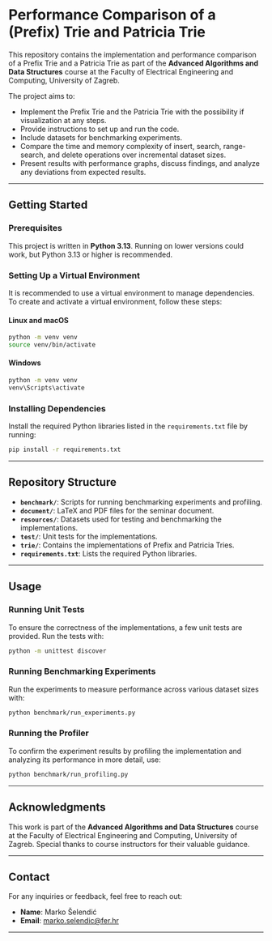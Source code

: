 # Performance Comparison of a (Prefix) Trie and Patricia Trie

This repository contains the implementation and performance comparison of a Prefix Trie and a Patricia Trie as part of the **Advanced Algorithms and Data Structures** course at the Faculty of Electrical Engineering and Computing, University of Zagreb.

The project aims to:
- Implement the Prefix Trie and the Patricia Trie with the possibility if visualization at any steps.
- Provide instructions to set up and run the code.
- Include datasets for benchmarking experiments.
- Compare the time and memory complexity of insert, search, range-search, and delete operations over incremental dataset sizes.
- Present results with performance graphs, discuss findings, and analyze any deviations from expected results.

---

## **Getting Started**

### Prerequisites
This project is written in **Python 3.13**. Running on lower versions could work, but Python 3.13 or higher is recommended.

### Setting Up a Virtual Environment
It is recommended to use a virtual environment to manage dependencies. To create and activate a virtual environment, follow these steps:

#### Linux and macOS
```bash
python -m venv venv
source venv/bin/activate
```

#### Windows
```bash
python -m venv venv
venv\Scripts\activate
```

### Installing Dependencies
Install the required Python libraries listed in the `requirements.txt` file by running:
```bash
pip install -r requirements.txt
```

---

## **Repository Structure**
- **`benchmark/`**: Scripts for running benchmarking experiments and profiling.
- **`document/`**: LaTeX and PDF files for the seminar document.
- **`resources/`**: Datasets used for testing and benchmarking the implementations.
- **`test/`**: Unit tests for the implementations.
- **`trie/`**: Contains the implementations of Prefix and Patricia Tries.
- **`requirements.txt`**: Lists the required Python libraries.

---

## **Usage**

### Running Unit Tests
To ensure the correctness of the implementations, a few unit tests are provided. Run the tests with:
```bash
python -m unittest discover
```

### Running Benchmarking Experiments
Run the experiments to measure performance across various dataset sizes with:
```bash
python benchmark/run_experiments.py
```

### Running the Profiler
To confirm the experiment results by profiling the implementation and analyzing its performance in more detail, use:
```bash
python benchmark/run_profiling.py
```

---

## **Acknowledgments**
This work is part of the **Advanced Algorithms and Data Structures** course at the Faculty of Electrical Engineering and Computing, University of Zagreb.
Special thanks to course instructors for their valuable guidance.

---

## **Contact**
For any inquiries or feedback, feel free to reach out:
- **Name**: Marko Šelendić
- **Email**: marko.selendic@fer.hr

---
